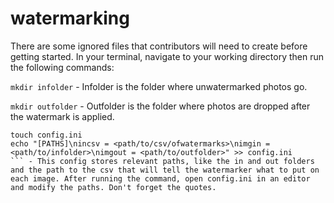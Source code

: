 # watermarking

There are some ignored files that contributors will need to create before getting started. In your terminal, navigate to your working directory then run the following commands:
    
`mkdir infolder` - Infolder is the folder where unwatermarked photos go.

`mkdir outfolder` - Outfolder is the folder where photos are dropped after the watermark is applied.


```
touch config.ini
echo "[PATHS]\nincsv = <path/to/csv/ofwatermarks>\nimgin = <path/to/infolder>\nimgout = <path/to/outfolder>" >> config.ini
``` - This config stores relevant paths, like the in and out folders and the path to the csv that will tell the watermarker what to put on each image. After running the command, open config.ini in an editor and modify the paths. Don't forget the quotes.

